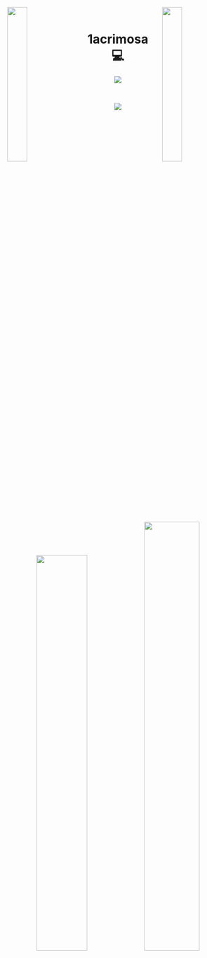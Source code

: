 <img align="left" src="https://user-images.githubusercontent.com/65187002/144930161-2f783401-8d27-4fdf-a2f7-cc0ba32f1f1f.gif" width="30%" style="display:inline;"><img align="right" src="https://user-images.githubusercontent.com/65187002/144930161-2f783401-8d27-4fdf-a2f7-cc0ba32f1f1f.gif" width="30%" style="display:inline;">
<br>
<p align="center">
    <h1 align="center">&emsp;1acrimosa&emsp;💻</h1>
</p>
<p align="center">
    <img src="https://readme-typing-svg.herokuapp.com/?lines=Yooooooooooooo;Welcome+to+my+profile!&font=Fira%20Code&color=%23D62F79&center=true&width=280&height=50">
</p>
<br>
<p align="center">
    <img id="preview" src="https://komarev.com/ghpvc/?username=1acrimosa&color=grey">
</p>
<p align="center">
    <a href="https://leetcode.com/1acrimosa/"><img width="48%" src="https://leetcode.card.workers.dev/1acrimosa?theme=dark&font=baloo&extension=null&border=2&border_radius=8"></a>
    <a href="https://github.com/1acrimosa"><img width="50%" src="https://github-readme-stats.vercel.app/api/top-langs/?username=1acrimosa&theme=dark&hide=html,css,cmake&layout=compact&langs_count=5&bg_color=101010&hide_title=true"></a>
</p>

<!--
**1acrimosa/1acrimosa** is a ✨ _special_ ✨ repository because its `README.md` (this file) appears on your GitHub profile.

Here are some ideas to get you started:

- 🔭 I’m currently working on ...
- 🌱 I’m currently learning ...
- 👯 I’m looking to collaborate on ...
- 🤔 I’m looking for help with ...
- 💬 Ask me about ...
- 📫 How to reach me: ...
- 😄 Pronouns: ...
- ⚡ Fun fact: ...
-->
